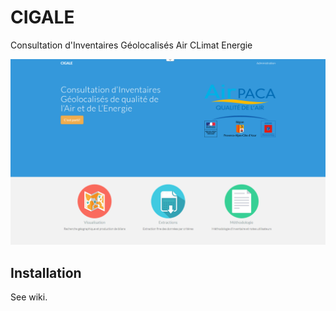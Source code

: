 # CIGALE 
Consultation d'Inventaires Géolocalisés Air CLimat Energie

![alt text](https://github.com/airpaca/CIGALE/blob/master/img/img_accueil.png)

## Installation
See wiki.

